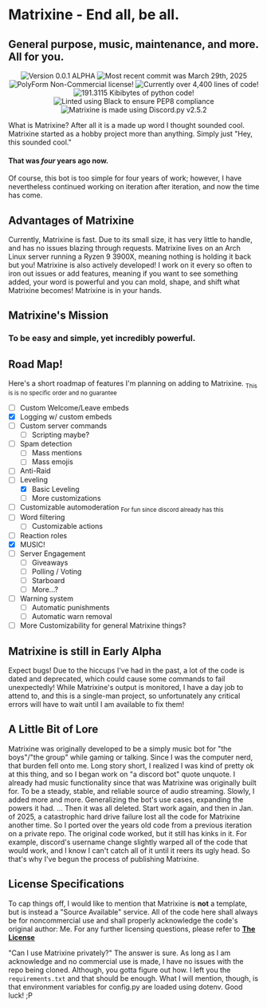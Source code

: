 # Matrixine - End all, be all. 
## General purpose, music, maintenance, and more. All for you.

<p align="center">
<img src="https://img.shields.io/badge/Version-v0.0.1a-red" alt="Version 0.0.1 ALPHA">
<img src="https://img.shields.io/badge/Last Commit-March 29th-green" alt="Most recent commit was March 29th, 2025">
<img src="https://img.shields.io/badge/License-PolyForm NC-red" alt="PolyForm Non-Commercial license!">
<img src="https://img.shields.io/badge/Lines-4400+-green" alt="Currently over 4,400 lines of code!">
<img src="https://img.shields.io/badge/Size-191.3KiB-green" alt="191.3115 Kibibytes of python code!">
<img src="https://img.shields.io/badge/Linter-Black-black" alt="Linted using Black to ensure PEP8 compliance">
<img src="https://img.shields.io/badge/Discord.py-v2.5.2-blue" alt="Matrixine is made using Discord.py v2.5.2">
</p>

What is Matrixine? After all it is a made up word I thought sounded cool. Matrixine started as a hobby project more than anything. Simply just "Hey, this sounded cool."

#### That was *four* years ago now.

Of course, this bot is too simple for four years of work; however, I have nevertheless continued working on iteration after iteration, and now the time has come. 

## Advantages of Matrixine
Currently, Matrixine is fast. Due to its small size, it has very little to handle, and has no issues blazing through requests. Matrixine lives on an Arch Linux server running a Ryzen 9 3900X, meaning nothing is holding it back but you! Matrixine is also actively developed! I work on it every so often to iron out issues or add features, meaning if you want to see something added, your word is powerful and you can mold, shape, and shift what Matrixine becomes! Matrixine is in your hands. 

## Matrixine's Mission
### To be easy and simple, yet incredibly powerful.

## Road Map!
Here's a short roadmap of features I'm planning on adding to Matrixine. <sub>This is is no specific order and no guarantee</sub>
- [ ] Custom Welcome/Leave embeds
- [x] Logging w/ custom embeds
- [ ] Custom server commands
    - [ ] Scripting maybe?
- [ ] Spam detection 
    - [ ] Mass mentions
    - [ ] Mass emojis
- [ ] Anti-Raid 
- [ ] Leveling
    - [x] Basic Leveling
    - [ ] More customizations
- [ ] Customizable automoderation <sub>For fun since discord already has this</sub>
- [ ] Word filtering
    - [ ] Customizable actions
- [ ] Reaction roles
- [x] MUSIC!
- [ ] Server Engagement
    - [ ] Giveaways
    - [ ] Polling / Voting
    - [ ] Starboard
    - [ ] More...?
- [ ] Warning system
    - [ ] Automatic punishments
    - [ ] Automatic warn removal
- [ ] More Customizability for general Matrixine things?

## Matrixine is still in Early Alpha
Expect bugs! Due to the hiccups I've had in the past, a lot of the code is dated and deprecated, which could cause some commands to fail unexpectedly! While Matrixine's output is monitored, I have a day job to attend to, and this is a single-man project, so unfortunately any critical errors will have to wait until I am available to fix them!

## A Little Bit of Lore
Matrixine was originally developed to be a simply music bot for "the boys"/"the group" while gaming or talking. Since I was the computer nerd, that burden fell onto me. Long story short, I realized I was kind of pretty ok at this thing, and so I began work on "a discord bot" quote unquote. I already had music functionality since that was Matrixine was originally built for. To be a steady, stable, and reliable source of audio streaming. Slowly, I added more and more. Generalizing the bot's use cases, expanding the powers it had. ... Then it was all deleted. Start work again, and then in Jan. of 2025, a catastrophic hard drive failure lost all the code for Matrixine another time. So I ported over the years old code from a previous iteration on a private repo. The original code worked, but it still has kinks in it. For example, discord's username change slightly warped all of the code that would work, and I know I can't catch all of it until it reers its ugly head. So that's why I've begun the process of publishing Matrixine.


## License Specifications

To cap things off, I would like to mention that Matrixine is **not** a template, but is instead a "Source Available" service. All of the code here shall always be for noncommercial use and shall properly acknowledge the code's original author: Me. For any further licensing questions, please refer to [__The License__](https://github.com/ZettaBite4031/MatrixineDiscordBot/tree/main/LICENSE.md)

"Can I use Matrixine privately?" The answer is sure. As long as I am acknowledge and no commercial use is made, I have no issues with the repo being cloned. Although, you gotta figure out how. I left you the `requirements.txt` and that should be enough. What I will mention, though, is that environment variables for config.py are loaded using dotenv. Good luck! ;P